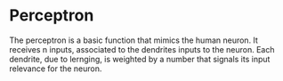 # Perceptron

The perceptron is a basic function that mimics the human neuron. It receives  n  inputs, associated to the dendrites inputs to the neuron. 
Each dendrite, due to lernging, is weighted by a number that signals its input relevance for the neuron.
